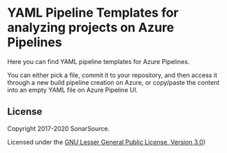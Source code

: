 YAML Pipeline Templates for analyzing projects on Azure Pipelines
========================================

Here you can find YAML pipeline templates for Azure Pipelines.

You can either pick a file, commit it to your repository, and then access it through a new build pipeline creation on Azure, or copy/paste the content into an empty YAML file on Azure Pipeline UI.

License
-------

Copyright 2017-2020 SonarSource.

Licensed under the [GNU Lesser General Public License, Version 3.0](http://www.gnu.org/licenses/lgpl.txt))